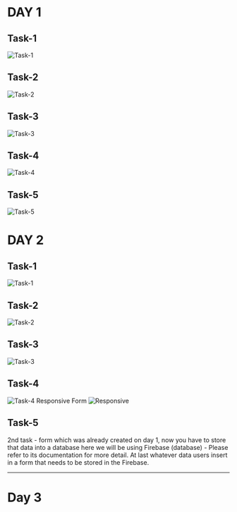 # DAY 1

## Task-1
![Task-1](https://github.com/user-attachments/assets/eb059397-c907-4be0-a9a0-89aef8874aeb)

## Task-2
![Task-2](https://github.com/user-attachments/assets/6d5af9de-a900-46cb-ba66-1f07c4f2fd8a)

## Task-3
![Task-3](https://github.com/user-attachments/assets/352da29f-b425-41b7-8f15-adf838882343)

## Task-4
![Task-4](https://github.com/user-attachments/assets/211514bb-01dc-46da-933e-81a5c9eb8943)

## Task-5
![Task-5](https://github.com/user-attachments/assets/397b55df-5c71-486d-8741-73f33fb22c17)

# DAY 2

## Task-1
![Task-1](https://github.com/user-attachments/assets/1f40f771-db5f-448f-b4f1-537ffb490c9c)

## Task-2
![Task-2](https://github.com/user-attachments/assets/36052c42-1220-4336-9aa8-99c46de5dc0b)

## Task-3
![Task-3](https://github.com/user-attachments/assets/6655a58b-7596-4f60-8374-71772b52c4b4)

## Task-4
![Task-4](https://github.com/user-attachments/assets/2b73dac0-6cc2-40ab-a0d6-d49302444367)
Responsive Form
![Responsive](https://github.com/user-attachments/assets/60e1bc4a-7003-4a63-8f5c-389700403811)

## Task-5
2nd task - form which was already created on day 1, now you have to store that
data into a database here we will be using Firebase (database) - Please refer to
its documentation for more detail. At last whatever data users insert in a form that
needs to be stored in the Firebase.

<hr>

# Day 3


